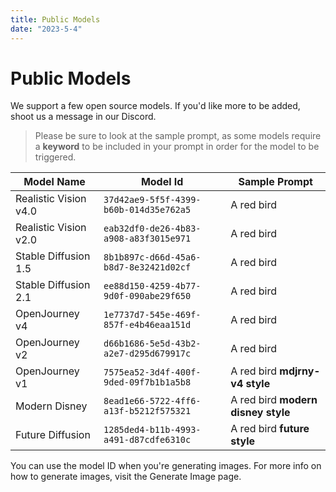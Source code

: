 ```yaml
---
title: Public Models
date: "2023-5-4"
---
```


# Public Models

We support a few open source models. If you'd like more to be added, shoot us a message in our Discord.

> Please be sure to look at the sample prompt, as some models require a **keyword** to be included in your prompt in order for the model to be triggered.

| Model Name            | Model Id                               | Sample Prompt                      |
| --------------------- | -------------------------------------- | ---------------------------------- |
| Realistic Vision v4.0 | `37d42ae9-5f5f-4399-b60b-014d35e762a5` | A red bird                         |
| Realistic Vision v2.0 | `eab32df0-de26-4b83-a908-a83f3015e971` | A red bird                         |
| Stable Diffusion 1.5  | `8b1b897c-d66d-45a6-b8d7-8e32421d02cf` | A red bird                         |
| Stable Diffusion 2.1  | `ee88d150-4259-4b77-9d0f-090abe29f650` | A red bird                         |
| OpenJourney v4        | `1e7737d7-545e-469f-857f-e4b46eaa151d` | A red bird                         |
| OpenJourney v2        | `d66b1686-5e5d-43b2-a2e7-d295d679917c` | A red bird                         |
| OpenJourney v1        | `7575ea52-3d4f-400f-9ded-09f7b1b1a5b8` | A red bird **mdjrny-v4 style**     |
| Modern Disney         | `8ead1e66-5722-4ff6-a13f-b5212f575321` | A red bird **modern disney style** |
| Future Diffusion      | `1285ded4-b11b-4993-a491-d87cdfe6310c` | A red bird **future style**        |

You can use the model ID when you're generating images. For more info on how to generate images, visit the Generate Image page.
